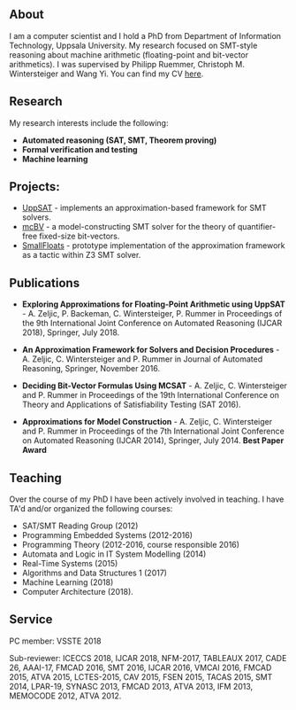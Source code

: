 ## About
I am a computer scientist and I hold a PhD from Department of Information Technology, Uppsala University. My research focused on SMT-style reasoning about machine arithmetic (floating-point and bit-vector arithmetics). I was supervised by Philipp Ruemmer, Christoph M. Wintersteiger and Wang Yi. You can find my CV [here](/azcv.pdf).

## Research
My research interests include the following:

* **Automated reasoning (SAT, SMT, Theorem proving)**
* **Formal verification and testing**
* **Machine learning**

## Projects:
  - [UppSAT](https://github.com/uuverifiers/uppsat) - implements an approximation-based framework for SMT solvers.
  - [mcBV](https://github.com/Microsoft/mcBV) - a model-constructing SMT solver for the theory of quantifier-free fixed-size bit-vectors.
  - [SmallFloats](https://github.com/AleksandarZeljic/z3) - prototype implementation of the approximation framework as a tactic within Z3 SMT solver.

## Publications

* **Exploring Approximations for Floating-Point Arithmetic using UppSAT** - A. Zeljic, P. Backeman, C. Wintersteiger, P. Rummer 
  in Proceedings of the 9th International Joint Conference on Automated Reasoning (IJCAR 2018), Springer, July 2018.

* **An Approximation Framework for Solvers and Decision Procedures** - A. Zeljic, C. Wintersteiger and P. Rummer 
  in Journal of Automated Reasoning, Springer, November 2016.


* **Deciding Bit-Vector Formulas Using MCSAT** - A. Zeljic, C. Wintersteiger and P. Rummer in Proceedings of the 19th International Conference on Theory and Applications of Satisfiability Testing (SAT 2016).

* **Approximations for Model Construction** - A. Zeljic, C. Wintersteiger and P. Rummer
  in Proceedings of the 7th International Joint Conference on Automated Reasoning (IJCAR 2014), Springer, July 2014. **Best Paper Award**
  
## Teaching
Over the course of my PhD I have been actively involved in teaching. I have TA'd and/or organized the following courses:
 * SAT/SMT Reading Group (2012)
 * Programming Embedded Systems (2012-2016)
 * Programming Theory (2012-2016, course responsible 2016)
 * Automata and Logic in IT System Modelling (2014)
 * Real-Time Systems (2015)
 * Algorithms and Data Structures 1 (2017) 
 * Machine Learning (2018)
 * Computer Architecture (2018).
 
## Service

PC member: VSSTE 2018

Sub-reviewer: ICECCS 2018, IJCAR 2018, NFM-2017, TABLEAUX 2017, CADE 26, AAAI-17, FMCAD 2016, SMT 2016, IJCAR 2016, VMCAI 2016, FMCAD 2015, ATVA 2015, LCTES-2015, CAV 2015, FSEN 2015, TACAS 2015, SMT 2014, LPAR-19, SYNASC 2013, FMCAD 2013, ATVA 2013, IFM 2013, MEMOCODE 2012, ATVA 2012.



